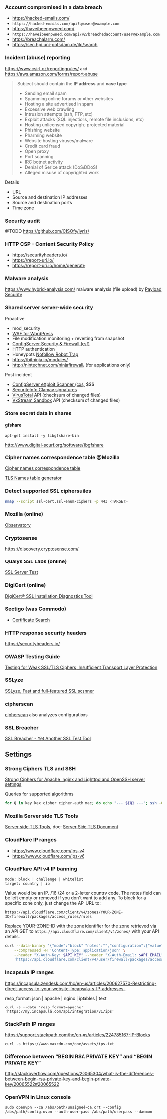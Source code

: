 ### Account compromised in a data breach

- https://hacked-emails.com/
- `https://hacked-emails.com/api?q=user@example.com`
- https://haveibeenpwned.com/
- `https://haveibeenpwned.com/api/v2/breachedaccount/user@example.com`
- https://breachalarm.com/
- https://sec.hpi.uni-potsdam.de/ilc/search

### Incident (abuse) reporting

https://www.csirt.cz/reportingrules/ and https://aws.amazon.com/forms/report-abuse

> Subject should contain the **IP address** and **case type**
> - Sending email spam
> - Spamming online forums or other websites
> - Hosting a site advertised in spam
> - Excessive web crawling
> - Intrusion attempts (ssh, FTP, etc)
> - Exploit attacks (SQL injections, remote file inclusions, etc)
> - Hosting unlicensed copyright-protected material
> - Phishing website
> - Pharming website
> - Website hosting viruses/malware
> - Credit card fraud
> - Open proxy
> - Port scanning
> - IRC botnet activity
> - Denial of Serice attack (DoS/DDoS)
> - Alleged misuse of copyrighted work

Details

- URL
- Source and destination IP addresses
- Source and destination ports
- Time zone

### Security audit

@TODO https://github.com/CISOfy/lynis/

### HTTP CSP - Content Security Policy

- https://securityheaders.io/
- https://report-uri.io/
- https://report-uri.io/home/generate

### Malware analysis

https://www.hybrid-analysis.com/ malware analysis (file upload) by [Payload Security](https://www.payload-security.com/)

### Shared server server-wide security

Proactive

- mod_security
- [WAF for WordPress](https://github.com/szepeviktor/waf4wordpress)
- File modification monitoring + reverting from snapshot
- [ConfigServer Security & Firewall (csf)](https://configserver.com/cp/csf.html)
- HTTP authentication
- Honeypots [Nofollow Robot Trap](https://github.com/szepeviktor/wordpress-plugin-construction/tree/master/mu-nofollow-robot-trap)
- https://bitninja.io/modules/
- http://nintechnet.com/ninjafirewall/ (for applications only)

Post incident

- [ConfigServer eXploit Scanner (cxs)](https://configserver.com/cp/cxs.html) $$$
- [SecuriteInfo Clamav signatures](https://www.securiteinfo.com/services/anti-spam-anti-virus/improve-detection-rate-of-zero-day-malwares-for-clamav.shtml)
- [VirusTotal](https://www.virustotal.com/) API (checksum of changed files)
- [VxStream Sandbox](https://www.hybrid-analysis.com/) API (checksum of changed files)

### Store secret data in shares

#### gfshare

`apt-get install -y libgfshare-bin`

http://www.digital-scurf.org/software/libgfshare

### Cipher names correspondence table @Mozilla

[Cipher names correspondence table](https://wiki.mozilla.org/Security/Server_Side_TLS#Cipher_names_correspondence_table)

[TLS Names table generator](https://github.com/jvehent/tlsnames)

### Detect supported SSL ciphersuites

```bash
nmap --script ssl-cert,ssl-enum-ciphers -p 443 <TARGET>
```

### Mozilla (online)

[Observatory](https://observatory.mozilla.org/)

### Cryptosense

https://discovery.cryptosense.com/

### Qualys SSL Labs (online)

[SSL Server Test](https://www.ssllabs.com/ssltest/index.html)

### DigiCert (online)

[DigiCert® SSL Installation Diagnostics Tool](https://www.digicert.com/help/)

### Sectigo (was Commodo)

- [Certificate Search](https://crt.sh/)

### HTTP response security headers

https://securityheaders.io/

### OWASP Testing Guide

[Testing for Weak SSL/TLS Ciphers, Insufficient Transport Layer Protection](https://www.owasp.org/index.php/Testing_for_Weak_SSL/TLS_Ciphers,_Insufficient_Transport_Layer_Protection_(OTG-CRYPST-001))

### SSLyze

[SSLyze, Fast and full-featured SSL scanner](https://github.com/nabla-c0d3/sslyze)

### cipherscan

[cipherscan](https://github.com/jvehent/cipherscan) also analyzes configurations

### SSL Breacher

[SSL Breacher - Yet Another SSL Test Tool](http://bl0g.yehg.net/2014/07/ssl-breacher-yet-another-ssl-test-tool.html)


## Settings

### Strong Ciphers TLS and SSH

[Strong Ciphers for Apache, nginx and Lighttpd and OpenSSH server settings](https://cipherli.st/)

Queries for supported algorithms

```bash
for Q in key kex cipher cipher-auth mac; do echo "--- ${Q} ---"; ssh -Q "$Q"; done
```

### Mozilla Server side TLS Tools

[Server side TLS Tools](https://ssl-config.mozilla.org/),
doc: [Server Side TLS Document](https://wiki.mozilla.org/Security/Server_Side_TLS)

### CloudFlare IP ranges

- https://www.cloudflare.com/ips-v4
- https://www.cloudflare.com/ips-v6

### CloudFlare API v4 IP banning

```
mode: block | challenge | whitelist
target: country | ip
```

Value would be an IP, /16 /24 or a 2-letter country code.
The notes field can be left empty or removed if you don't want to add any.
To block for a specific zone only, just change the API URL to:

`https://api.cloudflare.com/client/v4/zones/YOUR-ZONE-ID/firewall/packages/access_rules/rules`

Replace YOUR-ZONE-ID with the zone identifier for the zone
retrieved via an API GET to `https://api.cloudflare.com/client/v4/zones/` with your API details.

```bash
curl --data-binary '{"mode":"block","notes":"","configuration":{"value":"1.2.3.4","target":"ip"}}' \
    --compressed -H 'Content-Type: application/json' \
    --header "X-Auth-Key: $API_KEY" --header "X-Auth-Email: $API_EMAIL" --verbose \
    'https://api.cloudflare.com/client/v4/user/firewall/packages/access_rules/rules'
```

### Incapsula IP ranges

https://incapsula.zendesk.com/hc/en-us/articles/200627570-Restricting-direct-access-to-your-website-Incapsula-s-IP-addresses-

resp_format: json | apache | nginx | iptables | text

```
curl -s --data 'resp_format=apache' 'https://my.incapsula.com/api/integration/v1/ips'
```

### StackPath IP ranges

https://support.stackpath.com/hc/en-us/articles/224785167-IP-Blocks

```
curl -s https://www.maxcdn.com/one/assets/ips.txt
```

### Difference between “BEGIN RSA PRIVATE KEY” and “BEGIN PRIVATE KEY”

http://stackoverflow.com/questions/20065304/what-is-the-differences-between-begin-rsa-private-key-and-begin-private-key/20065522#20065522

### OpenVPN in Linux console

```
sudo openvpn --ca /abs/path/unsigned-ca.crt --config /abs/path/config.ovpn --auth-user-pass /abs/path/userpass --daemon
```
